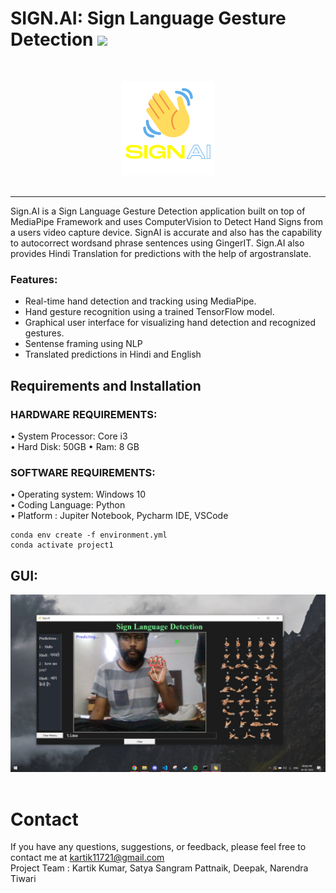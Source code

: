 # SIGN.AI:  Sign Language Gesture Detection <img src="https://media.giphy.com/media/hvRJCLFzcasrR4ia7z/giphy.gif" width="3%"></a>
<br />
<p align="center">
  <img src="docs/logo2.png" width="150">
  <br />
  <br /></p><hr>
Sign.AI is a Sign Language Gesture Detection application built on top of MediaPipe Framework and uses ComputerVision to Detect Hand Signs from a users video capture device. SignAI is accurate and also has the capability to autocorrect wordsand phrase sentences using GingerIT. Sign.AI also provides Hindi Translation for predictions with the help of argostranslate.

### Features:
* Real-time hand detection and tracking using MediaPipe.
* Hand gesture recognition using a trained TensorFlow model.
* Graphical user interface for visualizing hand detection and recognized gestures.
* Sentense framing using NLP
* Translated predictions in Hindi and English

## Requirements and Installation
### HARDWARE REQUIREMENTS:  

• System Processor: Core i3  
• Hard Disk: 50GB 
• Ram: 8 GB  

### SOFTWARE REQUIREMENTS:  

• Operating system: Windows 10  
• Coding Language: Python  
• Platform : Jupiter Notebook, Pycharm IDE, VSCode

``` 
conda env create -f environment.yml
conda activate project1
```
## GUI:

<p align="center">
  <img src="docs/gui.jpeg" width="900">
  <br />
  <br /></p>

# Contact
If you have any questions, suggestions, or feedback, please feel free to contact me at kartik11721@gmail.com <br />
Project Team : Kartik Kumar, Satya Sangram Pattnaik, Deepak, Narendra Tiwari
